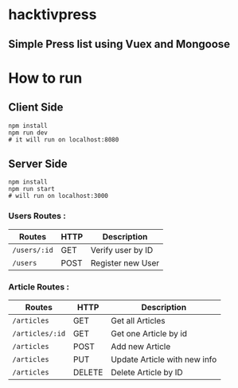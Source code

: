 # hacktivpress

## Simple Press list using Vuex and Mongoose


# How to run

## Client Side
```
npm install
npm run dev
# it will run on localhost:8080
```
## Server Side
```
npm install
npm run start
# will run on localhost:3000
```

### Users Routes :
|Routes|HTTP|Description|
|------|-----|----------|
|`/users/:id`|GET|Verify user by ID|
|`/users`|POST|Register new User|


### Article Routes :
|Routes|HTTP|Description|
|------|-----|----------|
|`/articles`|GET|Get all Articles|
|`/articles/:id`|GET|Get one Article by id|
|`/articles`|POST|Add new Article|
|`/articles`|PUT|Update Article with new info|
|`/articles`|DELETE|Delete Article by ID|
